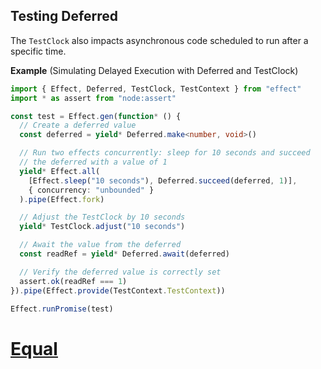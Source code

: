 ## Testing Deferred

The `TestClock` also impacts asynchronous code scheduled to run after a specific time.

**Example** (Simulating Delayed Execution with Deferred and TestClock)

```ts twoslash
import { Effect, Deferred, TestClock, TestContext } from "effect"
import * as assert from "node:assert"

const test = Effect.gen(function* () {
  // Create a deferred value
  const deferred = yield* Deferred.make<number, void>()

  // Run two effects concurrently: sleep for 10 seconds and succeed
  // the deferred with a value of 1
  yield* Effect.all(
    [Effect.sleep("10 seconds"), Deferred.succeed(deferred, 1)],
    { concurrency: "unbounded" }
  ).pipe(Effect.fork)

  // Adjust the TestClock by 10 seconds
  yield* TestClock.adjust("10 seconds")

  // Await the value from the deferred
  const readRef = yield* Deferred.await(deferred)

  // Verify the deferred value is correctly set
  assert.ok(readRef === 1)
}).pipe(Effect.provide(TestContext.TestContext))

Effect.runPromise(test)
```

# [Equal](https://effect.website/docs/trait/equal/)

